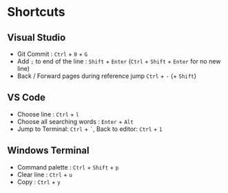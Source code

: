 # Shortcuts

## Visual Studio

- Git Commit : `Ctrl` + `0` + `G`
- Add `;` to end of the line : `Shift` + `Enter` (`Ctrl` + `Shift` + `Enter` for no new line)
- Back / Forward pages during reference jump  `Ctrl` + `-` (+ `Shift`)

## VS Code

- Choose line : `Ctrl` + `l`
- Choose all searching words : `Enter` + `Alt`
- Jump to Terminal: `Ctrl` + `` ` ``, Back to editor: `Ctrl` + `1`

## Windows Terminal

- Command palette : `Ctrl` + `Shift` + `p`
- Clear line : `Ctrl` + `u`
- Copy : `Ctrl` + `y`
